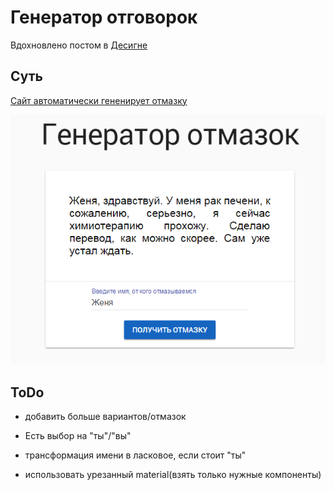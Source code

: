# Генератор отговорок

Вдохновлено постом в [Десигне](https://vk.com/wall-51016572_486907)

## Суть

[Сайт автоматически гененирует отмазку](https://littleguga.github.io/excuse-generator)

![ScreenShot](./screenshot.png)


## ToDo

* добавить больше вариантов/отмазок
* Есть выбор на "ты"/"вы"
* трансформация имени в ласковое, если стоит "ты"

* использовать урезанный material(взять только нужные компоненты)
